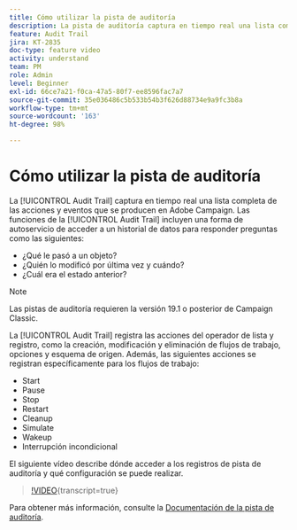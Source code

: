```yaml
---
title: Cómo utilizar la pista de auditoría
description: La pista de auditoría captura en tiempo real una lista completa de las acciones y eventos que se producen en Adobe Campaign.
feature: Audit Trail
jira: KT-2835
doc-type: feature video
activity: understand
team: PM
role: Admin
level: Beginner
exl-id: 66ce7a21-f0ca-47a5-80f7-ee8596fac7a7
source-git-commit: 35e036486c5b533b54b3f626d88734e9a9fc3b8a
workflow-type: tm+mt
source-wordcount: '163'
ht-degree: 98%

---
```


# Cómo utilizar la pista de auditoría

La [!UICONTROL Audit Trail] captura en tiempo real una lista completa de las acciones y eventos que se producen en Adobe Campaign. Las funciones de la [!UICONTROL Audit Trail] incluyen una forma de autoservicio de acceder a un historial de datos para responder preguntas como las siguientes:

* ¿Qué le pasó a un objeto?
* ¿Quién lo modificó por última vez y cuándo?
* ¿Cuál era el estado anterior?

>[!NOTE]
>
>Las pistas de auditoría requieren la versión 19.1 o posterior de Campaign Classic.

La [!UICONTROL Audit Trail] registra las acciones del operador de lista y registro, como la creación, modificación y eliminación de flujos de trabajo, opciones y esquema de origen. Además, las siguientes acciones se registran específicamente para los flujos de trabajo:

* Start
* Pause
* Stop
* Restart
* Cleanup
* Simulate
* Wakeup
* Interrupción incondicional

El siguiente vídeo describe dónde acceder a los registros de pista de auditoría y qué configuración se puede realizar.

>[!VIDEO](https://video.tv.adobe.com/v/27425?quality=12&learn=on){transcript=true}

Para obtener más información, consulte la [Documentación de la pista de auditoría](https://experienceleague.adobe.com/docs/campaign-classic/using/monitoring-campaign-classic/production-procedures/audit-trail.html?lang=es).

